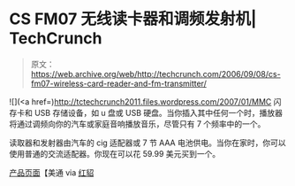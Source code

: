 # CS FM07 无线读卡器和调频发射机| TechCrunch

> 原文：<https://web.archive.org/web/http://techcrunch.com/2006/09/08/cs-fm07-wireless-card-reader-and-fm-transmitter/>

![](<a href=)http://tctechcrunch2011.files.wordpress.com/2007/01/MMC 闪存卡和 USB 存储设备，如 u 盘或 USB 硬盘。当你插入其中任何一个时，播放器将通过调频向你的汽车或家庭音响播放音乐，尽管只有 7 个频率中的一个。

读取器和发射器由汽车的 cig 适配器或 7 节 AAA 电池供电。当你在家时，你可以使用普通的交流适配器。你现在可以花 59.99 美元买到一个。

[产品页面](https://web.archive.org/web/20131104093322/http://www.merconnet.com/product_info.php?products_id=519)【美通 via [红貂](https://web.archive.org/web/20131104093322/http://www.redferret.net/?p=7463)